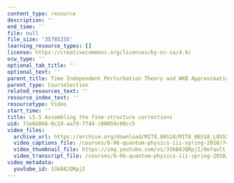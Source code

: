 ```yaml
---
content_type: resource
description: ''
end_time: ''
file: null
file_size: '35785255'
learning_resource_types: []
license: https://creativecommons.org/licenses/by-nc-sa/4.0/
ocw_type: ''
optional_tab_title: ''
optional_text: ''
parent_title: Time Independent Perturbation Theory and WKB Approximation
parent_type: CourseSection
related_resources_text: ''
resource_index_text: ''
resourcetype: Video
start_time: ''
title: L5.5 Assembling the fine-structure corrections
uid: 71e6b866-8c18-aa79-7744-c00059c00cc5
video_files:
  archive_url: https://archive.org/download/MIT8.06S18/MIT8_06S18_L05S5_300k.mp4
  video_captions_file: /courses/8-06-quantum-physics-iii-spring-2018/74f2ccee43e55377811aa0bfedf48139_33kB8JQRpjI.vtt
  video_thumbnail_file: https://img.youtube.com/vi/33kB8JQRpjI/default.jpg
  video_transcript_file: /courses/8-06-quantum-physics-iii-spring-2018/d73fa2bbf832615f767b0d1cfc4aa29a_33kB8JQRpjI.pdf
video_metadata:
  youtube_id: 33kB8JQRpjI
---
```

